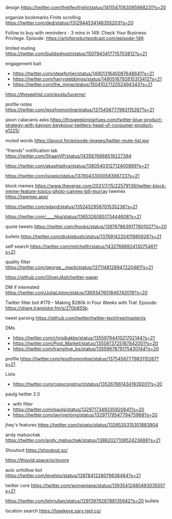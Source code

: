 
design https://twitter.com/thelifeofrishi/status/1411547063095988231?s=20

organize bookmarks 
Finite scrolling https://twitter.com/ded/status/1312944534146355203?s=20

Follow to buy with reminders - 3 mins in
149: Check Your Business Privilege. Episode: https://artofproductpodcast.com/episode-149.


limited muting https://twitter.com/buildsghost/status/1507943417715703812?s=21


engagement bait 
- https://twitter.com/stewfortier/status/1490131640097648641?s=21
- https://twitter.com/harrystebbings/status/1490516792615313412?s=21
- https://twitter.com/the_mmw/status/1504102712052494343?s=21

https://thesephist.com/posts/lucerne/

profile notes https://twitter.com/jessfromonline/status/1375456777983115267?s=21

jason calacanis asks https://thisweekinstartups.com/twitter-blue-product-strategy-with-kayvon-beykpour-twitters-head-of-consumer-product-e1225/

muted words https://layout.fm/episode-images/twitter-mute-list.jpg

"friends" notification tab https://twitter.com/ShaanVP/status/1435676868519227394


https://twitter.com/akashtattva/status/1380540312712400899?s=21

https://twitter.com/jsjoeio/status/1378043300058398723?s=21

block memes https://www.theverge.com/2021/7/15/22579138/twitter-block-meme-feature-topics-photo-cannes-bill-murray
twemex https://twemex.app/

https://twitter.com/sdand/status/1352452958701535236?s=21

https://twitter.com/____hka/status/1365326085173444608?s=21


quote tweets https://twitter.com/jhooks/status/1397678639177601027?s=20

bullets https://twitter.com/dickiebush/status/1376914220411985926?s=21

self search https://twitter.com/mitchellh/status/1432768692413075461?s=21



quality filter https://twitter.com/george__mack/status/1371148128947220481?s=21

https://github.com/OliverJAsh/twitter-paper

DM if interested https://twitter.com/JuliaLipton/status/1369347651846742019?s=20 

Twitter filter bot
 #179 – Making $280k in Four Weeks with Traf. Episode: https://share.transistor.fm/s/270b855b. 

tweet parsing https://github.com/twitter/twitter-text/tree/master/js

DMs
- https://twitter.com/chrisjbakke/status/1355979441021702144?s=21
- https://twitter.com/Post_Market/status/1355973725187842051?s=20
- https://twitter.com/transitive_bs/status/1355967879175430144?s=20

profile https://twitter.com/jessfromonline/status/1375456777983115267?s=21

Lists
- https://twitter.com/copyconstruct/status/1352676614341939201?s=20


paulg twitter 2.0
- with filter
- https://twitter.com/paulg/status/1329717349335920641?s=20
- https://twitter.com/jayriverlong/status/1329717954779475968?s=20

jhey's features https://twitter.com/jsjoeio/status/1326535315301883904


andy matuschak https://twitter.com/andy_matuschak/status/1388202710852423688?s=21

Shoutout https://shoutout.so/ 

https://thisvid.space/octovore

auto unfollow bot https://twitter.com/levelsio/status/1397841228079636484?s=21


twitter core https://twitter.com/wongmjane/status/1393541248049303555?s=21


https://twitter.com/lehrjulian/status/1291397928788135942?s=20 bullets 


location search https://hawkeye.sarv.repl.co/